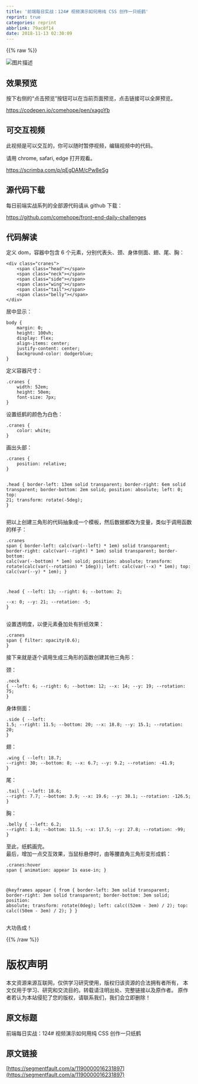 ```yaml
---
title: '前端每日实战：124# 视频演示如何用纯 CSS 创作一只纸鹤'
reprint: true
categories: reprint
abbrlink: 79ac8f14
date: 2018-11-13 02:30:09
---
```


{{% raw %}}
<p><span class="img-wrap"><img data-src="/img/bVbggOW?w=400&amp;h=295" src="https://static.alili.tech/img/bVbggOW?w=400&amp;h=295" alt="&#x56FE;&#x7247;&#x63CF;&#x8FF0;" title="&#x56FE;&#x7247;&#x63CF;&#x8FF0;"></span></p><h2>&#x6548;&#x679C;&#x9884;&#x89C8;</h2><p>&#x6309;&#x4E0B;&#x53F3;&#x4FA7;&#x7684;&#x201C;&#x70B9;&#x51FB;&#x9884;&#x89C8;&#x201D;&#x6309;&#x94AE;&#x53EF;&#x4EE5;&#x5728;&#x5F53;&#x524D;&#x9875;&#x9762;&#x9884;&#x89C8;&#xFF0C;&#x70B9;&#x51FB;&#x94FE;&#x63A5;&#x53EF;&#x4EE5;&#x5168;&#x5C4F;&#x9884;&#x89C8;&#x3002;</p><p><a href="https://codepen.io/comehope/pen/xagoYb" rel="nofollow noreferrer">https://codepen.io/comehope/pen/xagoYb</a></p><h2>&#x53EF;&#x4EA4;&#x4E92;&#x89C6;&#x9891;</h2><p>&#x6B64;&#x89C6;&#x9891;&#x662F;&#x53EF;&#x4EE5;&#x4EA4;&#x4E92;&#x7684;&#xFF0C;&#x4F60;&#x53EF;&#x4EE5;&#x968F;&#x65F6;&#x6682;&#x505C;&#x89C6;&#x9891;&#xFF0C;&#x7F16;&#x8F91;&#x89C6;&#x9891;&#x4E2D;&#x7684;&#x4EE3;&#x7801;&#x3002;</p><p>&#x8BF7;&#x7528; chrome, safari, edge &#x6253;&#x5F00;&#x89C2;&#x770B;&#x3002;</p><p><a href="https://scrimba.com/p/pEgDAM/cPw8eSg" rel="nofollow noreferrer">https://scrimba.com/p/pEgDAM/cPw8eSg</a></p><h2>&#x6E90;&#x4EE3;&#x7801;&#x4E0B;&#x8F7D;</h2><p>&#x6BCF;&#x65E5;&#x524D;&#x7AEF;&#x5B9E;&#x6218;&#x7CFB;&#x5217;&#x7684;&#x5168;&#x90E8;&#x6E90;&#x4EE3;&#x7801;&#x8BF7;&#x4ECE; github &#x4E0B;&#x8F7D;&#xFF1A;</p><p><a href="https://github.com/comehope/front-end-daily-challenges" rel="nofollow noreferrer">https://github.com/comehope/front-end-daily-challenges</a></p><h2>&#x4EE3;&#x7801;&#x89E3;&#x8BFB;</h2><p>&#x5B9A;&#x4E49; dom&#xFF0C;&#x5BB9;&#x5668;&#x4E2D;&#x5305;&#x542B; 6 &#x4E2A;&#x5143;&#x7D20;&#xFF0C;&#x5206;&#x522B;&#x4EE3;&#x8868;&#x5934;&#x3001;&#x9888;&#x3001;&#x8EAB;&#x4F53;&#x4FA7;&#x9762;&#x3001;&#x7FC5;&#x3001;&#x5C3E;&#x3001;&#x80F8;&#xFF1A;</p><pre><code class="html">&lt;div class=&quot;cranes&quot;&gt;
    &lt;span class=&quot;head&quot;&gt;&lt;/span&gt;
    &lt;span class=&quot;neck&quot;&gt;&lt;/span&gt;
    &lt;span class=&quot;side&quot;&gt;&lt;/span&gt;
    &lt;span class=&quot;wing&quot;&gt;&lt;/span&gt;
    &lt;span class=&quot;tail&quot;&gt;&lt;/span&gt;
    &lt;span class=&quot;belly&quot;&gt;&lt;/span&gt;
&lt;/div&gt;</code></pre><p>&#x5C45;&#x4E2D;&#x663E;&#x793A;&#xFF1A;</p><pre><code class="css">body {
    margin: 0;
    height: 100vh;
    display: flex;
    align-items: center;
    justify-content: center;
    background-color: dodgerblue;
}</code></pre><p>&#x5B9A;&#x4E49;&#x5BB9;&#x5668;&#x5C3A;&#x5BF8;&#xFF1A;</p><pre><code class="css">.cranes {
    width: 52em;
    height: 50em;
    font-size: 7px;
}</code></pre><p>&#x8BBE;&#x7F6E;&#x7EB8;&#x9E64;&#x7684;&#x989C;&#x8272;&#x4E3A;&#x767D;&#x8272;&#xFF1A;</p><pre><code class="css">.cranes {
    color: white;
}</code></pre><p>&#x753B;&#x51FA;&#x5934;&#x90E8;&#xFF1A;</p><pre><code class="css">.cranes {
    position: relative;
}

.head {
    border-left: 13em solid transparent;
    border-right: 6em solid transparent;
    border-bottom: 2em solid;
    position: absolute;
    left: 0;
    top: 21;
    transform: rotate(-5deg);
}</code></pre><p>&#x628A;&#x4EE5;&#x4E0A;&#x521B;&#x5EFA;&#x4E09;&#x89D2;&#x5F62;&#x7684;&#x4EE3;&#x7801;&#x62BD;&#x8C61;&#x6210;&#x4E00;&#x4E2A;&#x6A21;&#x677F;&#xFF0C;&#x7136;&#x540E;&#x6570;&#x636E;&#x90FD;&#x6539;&#x4E3A;&#x53D8;&#x91CF;&#xFF0C;&#x7C7B;&#x4F3C;&#x4E8E;&#x8C03;&#x7528;&#x51FD;&#x6570;&#x7684;&#x6837;&#x5B50;&#xFF1A;</p><pre><code class="css">.cranes span {
    border-left: calc(var(--left) * 1em) solid transparent;
    border-right: calc(var(--right) * 1em) solid transparent;
    border-bottom: calc(var(--bottom) * 1em) solid;
    position: absolute;
    transform: rotate(calc(var(--rotation) * 1deg));
    left: calc(var(--x) * 1em);
    top: calc(var(--y) * 1em);
}

.head {
    --left: 13;
    --right: 6;
    --bottom: 2;    
    --x: 0;
    --y: 21;
    --rotation: -5;
}</code></pre><p>&#x8BBE;&#x7F6E;&#x900F;&#x660E;&#x5EA6;&#xFF0C;&#x4EE5;&#x4FBF;&#x5143;&#x7D20;&#x53E0;&#x52A0;&#x5904;&#x6709;&#x6298;&#x7EB8;&#x6548;&#x679C;&#xFF1A;</p><pre><code class="css">.cranes span {
    filter: opacity(0.6);
}</code></pre><p>&#x63A5;&#x4E0B;&#x6765;&#x5C31;&#x662F;&#x9010;&#x4E2A;&#x8C03;&#x7528;&#x751F;&#x6210;&#x4E09;&#x89D2;&#x5F62;&#x7684;&#x51FD;&#x6570;&#x521B;&#x5EFA;&#x5176;&#x4ED6;&#x4E09;&#x89D2;&#x5F62;&#xFF1A;</p><p>&#x9888;&#xFF1A;</p><pre><code class="css">.neck {
    --left: 6;
    --right: 6;
    --bottom: 12;
    --x: 14;
    --y: 19;
    --rotation: 75;
}</code></pre><p>&#x8EAB;&#x4F53;&#x4FA7;&#x9762;&#xFF1A;</p><pre><code class="css">.side {
    --left: 1.5;
    --right: 11.5;
    --bottom: 20;
    --x: 18.8;
    --y: 15.1;
    --rotation: 20;
}</code></pre><p>&#x7FC5;&#xFF1A;</p><pre><code class="css">.wing {
    --left: 18.7;
    --right: 30;
    --bottom: 8;
    --x: 6.7;
    --y: 9.2;
    --rotation: -41.9;
}</code></pre><p>&#x5C3E;&#xFF1A;</p><pre><code class="css">.tail {
    --left: 18.6;
    --right: 7.7;
    --bottom: 3.9;
    --x: 19.6;
    --y: 38.1;
    --rotation: -126.5;
}</code></pre><p>&#x80F8;&#xFF1A;</p><pre><code class="css">.belly {
    --left: 6.2;
    --right: 1.8;
    --bottom: 11.5;
    --x: 17.5;
    --y: 27.8;
    --rotation: -99;
}</code></pre><p>&#x81F3;&#x6B64;&#xFF0C;&#x7EB8;&#x9E64;&#x753B;&#x5B8C;&#x3002;<br>&#x6700;&#x540E;&#xFF0C;&#x589E;&#x52A0;&#x4E00;&#x70B9;&#x4EA4;&#x4E92;&#x6548;&#x679C;&#xFF0C;&#x5F53;&#x9F20;&#x6807;&#x60AC;&#x505C;&#x65F6;&#xFF0C;&#x7531;&#x7B49;&#x8170;&#x76F4;&#x89D2;&#x4E09;&#x89D2;&#x5F62;&#x53D8;&#x5F62;&#x6210;&#x9E64;&#xFF1A;</p><pre><code class="css">.cranes:hover span {
    animation: appear 1s ease-in;
}

@keyframes appear {
    from {
        border-left: 3em solid transparent;
        border-right: 3em solid transparent;
        border-bottom: 3em solid;
        position: absolute;
        transform: rotate(0deg);
        left: calc((52em - 3em) / 2);
        top: calc((50em - 3em) / 2);
    }
}</code></pre><p>&#x5927;&#x529F;&#x544A;&#x6210;&#xFF01;</p>
{{% /raw %}}

# 版权声明
本文资源来源互联网，仅供学习研究使用，版权归该资源的合法拥有者所有，
本文仅用于学习、研究和交流目的。转载请注明出处、完整链接以及原作者。
原作者若认为本站侵犯了您的版权，请联系我们，我们会立即删除！

## 原文标题
前端每日实战：124# 视频演示如何用纯 CSS 创作一只纸鹤

## 原文链接
[https://segmentfault.com/a/1190000016231897](https://segmentfault.com/a/1190000016231897)

